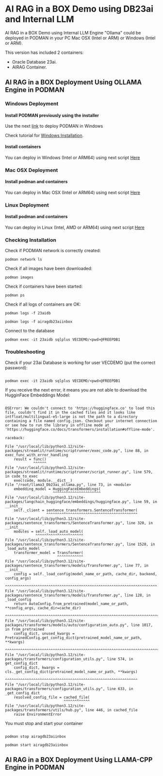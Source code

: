 # AI RAG in a BOX Demo using DB23ai and Internal LLM

AI RAG in a BOX Demo using Internal LLM Engine "Ollama" could be deployed in PODMAN in your PC Mac OSX (Intel or ARM) or Windows (Intel or ARM).

This version has included 2 containers:
- Oracle Database 23ai.
- AIRAG Container.


## AI RAG in a BOX Deployment Using OLLAMA Engine in PODMAN


### **Windows** Deployment

#### Install PODMAN previously using the installer

Use the next [link](https://github.com/containers/podman/blob/main/docs/tutorials/podman-for-windows.md) to deploy PODMAN in Windows


Check tutorial for [Windows Installation](./install_win_llama3_db23ai.md).

#### Install containers 

You can deploy in Windows (Intel or ARM64) using next script [Here](./scripts/install_airagdb23ai_win.bat)


### **Mac OSX** Deployment

#### Install podman and containers 

You can deploy in Mac OSX (Intel or ARM64) using next script [Here](./scripts/install_airagdb23ai_macosx.sh)


### **Linux** Deployment

#### Install podman and containers 

You can deploy in Linux (Intel, AMD or ARM64) using next script [Here](./scripts/install_airagdb23ai_linux.sh)


### **Checking** Installation

Check if PODMAN network is correctly created:

```Code
podman network ls
```

Check if all images have been downloaded:

```Code
podman images
```

Check if containers have been started:

```Code
podman ps
```

Check if all logs of containers are OK:

```Code
podman logs -f 23aidb

podman logs -f airagdb23aiinbox
```

Connect to the database

```Code
podman exec -it 23aidb sqlplus VECDEMO/<pwd>@FREEPDB1
```



### **Troubleshooting**


Check if your 23ai Database is working for user VECDEMO (put the correct password):

```Code

podman exec -it 23aidb sqlplus VECDEMO/<pwd>@FREEPDB1

```

If you receive the next error, it means you are not able to download the HugginFace Embeddings Model:

```Code

OSError: We couldn't connect to 'https://huggingface.co' to load this file, couldn't find it in the cached files and it looks like intfloat/multilingual-e5-large is not the path to a directory containing a file named config.json. Checkout your internet connection or see how to run the library in offline mode at 'https://huggingface.co/docs/transformers/installation#offline-mode'.

raceback:

File "/usr/local/lib/python3.12/site-packages/streamlit/runtime/scriptrunner/exec_code.py", line 88, in exec_func_with_error_handling
    result = func()
             ^^^^^^
File "/usr/local/lib/python3.12/site-packages/streamlit/runtime/scriptrunner/script_runner.py", line 579, in code_to_exec
    exec(code, module.__dict__)
File "/root/llama3_Db23ai_ollama.py", line 73, in <module>
    embedding_model = HuggingFaceEmbeddings(
                      ^^^^^^^^^^^^^^^^^^^^^^
File "/usr/local/lib/python3.12/site-packages/langchain_huggingface/embeddings/huggingface.py", line 59, in __init__
    self._client = sentence_transformers.SentenceTransformer(
                   ^^^^^^^^^^^^^^^^^^^^^^^^^^^^^^^^^^^^^^^^^^
File "/usr/local/lib/python3.12/site-packages/sentence_transformers/SentenceTransformer.py", line 320, in __init__
    modules = self._load_auto_model(
              ^^^^^^^^^^^^^^^^^^^^^^
File "/usr/local/lib/python3.12/site-packages/sentence_transformers/SentenceTransformer.py", line 1528, in _load_auto_model
    transformer_model = Transformer(
                        ^^^^^^^^^^^^
File "/usr/local/lib/python3.12/site-packages/sentence_transformers/models/Transformer.py", line 77, in __init__
    config = self._load_config(model_name_or_path, cache_dir, backend, config_args)
             ^^^^^^^^^^^^^^^^^^^^^^^^^^^^^^^^^^^^^^^^^^^^^^^^^^^^^^^^^^^^^^^^^^^^^^
File "/usr/local/lib/python3.12/site-packages/sentence_transformers/models/Transformer.py", line 128, in _load_config
    return AutoConfig.from_pretrained(model_name_or_path, **config_args, cache_dir=cache_dir)
           ^^^^^^^^^^^^^^^^^^^^^^^^^^^^^^^^^^^^^^^^^^^^^^^^^^^^^^^^^^^^^^^^^^^^^^^^^^^^^^^^^^
File "/usr/local/lib/python3.12/site-packages/transformers/models/auto/configuration_auto.py", line 1017, in from_pretrained
    config_dict, unused_kwargs = PretrainedConfig.get_config_dict(pretrained_model_name_or_path, **kwargs)
                                 ^^^^^^^^^^^^^^^^^^^^^^^^^^^^^^^^^^^^^^^^^^^^^^^^^^^^^^^^^^^^^^^^^^^^^^^^^
File "/usr/local/lib/python3.12/site-packages/transformers/configuration_utils.py", line 574, in get_config_dict
    config_dict, kwargs = cls._get_config_dict(pretrained_model_name_or_path, **kwargs)
                          ^^^^^^^^^^^^^^^^^^^^^^^^^^^^^^^^^^^^^^^^^^^^^^^^^^^^^^^^^^^^^
File "/usr/local/lib/python3.12/site-packages/transformers/configuration_utils.py", line 633, in _get_config_dict
    resolved_config_file = cached_file(
                           ^^^^^^^^^^^^
File "/usr/local/lib/python3.12/site-packages/transformers/utils/hub.py", line 446, in cached_file
    raise EnvironmentError
```

You must stop and start your container

```Code

podman stop airagdb23aiinbox

podman start airagdb23aiinbox

```



## AI RAG in a BOX Deployment Using LLAMA-CPP Engine in PODMAN


